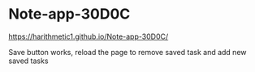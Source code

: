 # Note-app-30D0C

https://harithmetic1.github.io/Note-app-30D0C/

Save button works, reload the page to remove saved task and add new saved tasks
